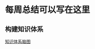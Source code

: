 # 每周总结可以写在这里

## 构建知识体系

[知识体系脑图](https://www.yuque.com/docs/share/e087a7b6-46bc-4d64-bf55-5ef360f37a69?#)